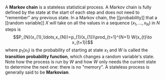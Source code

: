 A **Markov chain** is a stateless statistical process. A Markov chain is fully defined by the state at the start of each step and does not need to "remember" any previous state. In a Markov chain, the [[probability]] that a [[random variable]] $X$ will take on all the values in a sequence $(x_{1},\ldots,x_{N})$ in $N$ steps is
$$P_{N}(x_{1},\ldots,x_{N})=p_{1}(x_{1})\prod_{t=1}^{N+1} W(x_{t}\to x_{t+1})$$
where $p_{1}(x_{1})$ is the probability of starting at state $x_{1}$ and $W$ is called the **transition probability function**, which changes a random variable's state. Note how the process is run by $W$ and how $W$ only needs the current state to determine the next one: there is no "memory". A stateless process is generally said to be **Markovian**.